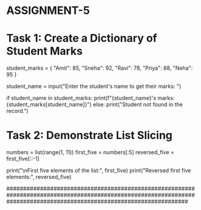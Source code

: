 # ASSIGNMENT-5

# Task 1: Create a Dictionary of Student Marks
student_marks = {
    "Amit": 85,
    "Sneha": 92,
    "Ravi": 78,
    "Priya": 88,
    "Neha": 95
}

student_name = input("Enter the student's name to get their marks: ")

if student_name in student_marks:
    print(f"{student_name}'s marks: {student_marks[student_name]}")
else:
    print("Student not found in the record.")

# Task 2: Demonstrate List Slicing
numbers = list(range(1, 11))
first_five = numbers[:5]
reversed_five = first_five[::-1]

print("\nFirst five elements of the list:", first_five)
print("Reversed first five elements:", reversed_five)

######################################################################################################################################################################
